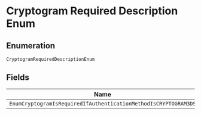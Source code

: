 
# Cryptogram Required Description Enum

## Enumeration

`CryptogramRequiredDescriptionEnum`

## Fields

| Name |
|  --- |
| `EnumCryptogramIsRequiredIfAuthenticationMethodIsCRYPTOGRAM3DS` |

